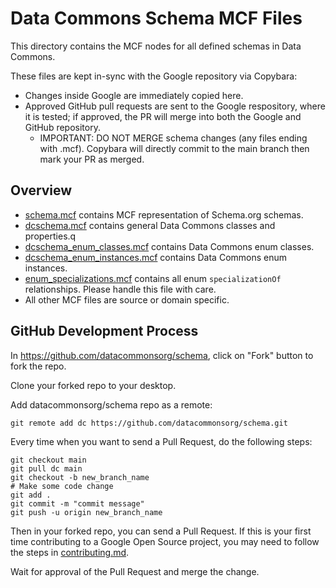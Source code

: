 # Data Commons Schema MCF Files

This directory contains the MCF nodes for all defined schemas in Data Commons.

These files are kept in-sync with the Google repository via Copybara:

- Changes
  inside Google are immediately copied here.
- Approved GitHub pull requests are
  sent to the Google respository, where it is tested; if approved, the PR will
  merge into both the Google and GitHub repository.
  - IMPORTANT: DO NOT MERGE schema changes (any files ending with .mcf). Copybara will directly commit to the main branch then mark your PR as merged.

## Overview

- [schema.mcf](schema.mcf) contains MCF representation of Schema.org schemas.
- [dcschema.mcf](dcschema.mcf) contains general Data Commons classes and
  properties.q
- [dcschema_enum_classes.mcf](dcschema_enum_classes.mcf) contains Data Commons enum classes.
- [dcschema_enum_instances.mcf](dcschema_enum_instances.mcf) contains Data Commons enum instances.
- [enum_specializations.mcf](enum_specializations.mcf) contains all enum `specializationOf` relationships.
  Please handle this file with care.
- All other MCF files are source or domain specific.

## GitHub Development Process

In https://github.com/datacommonsorg/schema, click on "Fork" button to fork the
repo.

Clone your forked repo to your desktop.

Add datacommonsorg/schema repo as a remote:

```shell
git remote add dc https://github.com/datacommonsorg/schema.git
```

Every time when you want to send a Pull Request, do the following steps:

```shell
git checkout main
git pull dc main
git checkout -b new_branch_name
# Make some code change
git add .
git commit -m "commit message"
git push -u origin new_branch_name
```

Then in your forked repo, you can send a Pull Request. If this is your first
time contributing to a Google Open Source project, you may need to follow the
steps in [contributing.md](contributing.md).

Wait for approval of the Pull Request and merge the change.
